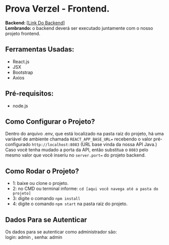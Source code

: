 <h1>Prova Verzel - Frontend.</h1>
<strong>Backend: </strong>[<a href="https://github.com/M4TH3US17/prova_backend">Link Do Backend</a>]<br>
<strong>Lembrando: </strong> o backend deverá ser executado juntamente com o nosso projeto frontend.

<h2>Ferramentas Usadas:</h2>
 <ul>
   <li>React.js</li>
   <li>JSX</li>
   <li>Bootstrap</li>
   <li>Axios</li>
 </ul>

 <h2>Pré-requisitos:</h2>
 <ul>
   <li>node.js</li>
 </ul>

 <h2>Como Configurar o Projeto?</h2>
 <p>Dentro do arquivo .env, que está localizado na pasta raiz do projeto, há uma variável de ambiente
 chamada <code>REACT_APP_BASE_URL=</code> recebendo o valor pré-configurado <code>http://localhost:8083</code> (URL base vinda da nossa API Java.) Caso você tenha mudado a porta da API, então substitua o <code>8083</code> pelo mesmo valor que você inseriu no 
 <code>server.port=</code> do projeto backend.</p>

 <h2>Como Rodar o Projeto?</h2>
 <ul>
   <li>1: baixe ou clone o projeto.</li>
   <li>2: no CMD ou terminal informe: <code>cd [aqui você navega até a pasta do projeto]</code></li>
   <li>3: digite o comando <code>npm install</code></li>
   <li>4: digite o comando <code>npm start</code> na pasta raiz do projeto.</li>
 </ul>

 <h2>Dados Para se Autenticar</h2>
 <p>Os dados para se autenticar como administrador são:<br>
 login: admin ,
 senha: admin<br>
 <p>